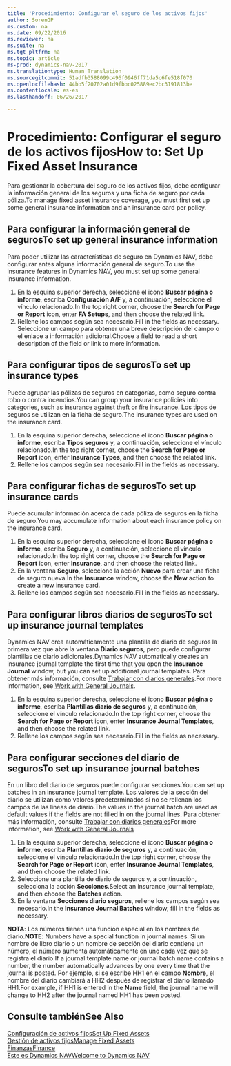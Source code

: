 ```yaml
---
title: 'Procedimiento: Configurar el seguro de los activos fijos'
author: SorenGP
ms.custom: na
ms.date: 09/22/2016
ms.reviewer: na
ms.suite: na
ms.tgt_pltfrm: na
ms.topic: article
ms-prod: dynamics-nav-2017
ms.translationtype: Human Translation
ms.sourcegitcommit: 51adfb3588099c496f0946ff71da5c6fe518f070
ms.openlocfilehash: 44bb5f20702a01d9fbbc025889ec2bc3191813be
ms.contentlocale: es-es
ms.lasthandoff: 06/26/2017

---
```


# <a name="how-to-set-up-fixed-asset-insurance"></a><span data-ttu-id="51f46-102">Procedimiento: Configurar el seguro de los activos fijos</span><span class="sxs-lookup"><span data-stu-id="51f46-102">How to: Set Up Fixed Asset Insurance</span></span>
<span data-ttu-id="51f46-103">Para gestionar la cobertura del seguro de los activos fijos, debe configurar la información general de los seguros y una ficha de seguro por cada póliza.</span><span class="sxs-lookup"><span data-stu-id="51f46-103">To manage fixed asset insurance coverage, you must first set up some general insurance information and an insurance card per policy.</span></span>

## <a name="to-set-up-general-insurance-information"></a><span data-ttu-id="51f46-104">Para configurar la información general de seguros</span><span class="sxs-lookup"><span data-stu-id="51f46-104">To set up general insurance information</span></span>  
<span data-ttu-id="51f46-105">Para poder utilizar las características de seguro en Dynamics NAV, debe configurar antes alguna información general de seguro.</span><span class="sxs-lookup"><span data-stu-id="51f46-105">To use the insurance features in Dynamics NAV, you must set up some general insurance information.</span></span>  
1. <span data-ttu-id="51f46-106">En la esquina superior derecha, seleccione el icono **Buscar página o informe**, escriba **Configuración A/F** y, a continuación, seleccione el vínculo relacionado.</span><span class="sxs-lookup"><span data-stu-id="51f46-106">In the top right corner, choose the **Search for Page or Report** icon, enter **FA Setups**, and then choose the related link.</span></span>  
2. <span data-ttu-id="51f46-107">Rellene los campos según sea necesario.</span><span class="sxs-lookup"><span data-stu-id="51f46-107">Fill in the fields as necessary.</span></span> <span data-ttu-id="51f46-108">Seleccione un campo para obtener una breve descripción del campo o el enlace a información adicional.</span><span class="sxs-lookup"><span data-stu-id="51f46-108">Choose a field to read a short description of the field or link to more information.</span></span>  

## <a name="to-set-up-insurance-types"></a><span data-ttu-id="51f46-109">Para configurar tipos de seguros</span><span class="sxs-lookup"><span data-stu-id="51f46-109">To set up insurance types</span></span>  
<span data-ttu-id="51f46-110">Puede agrupar las pólizas de seguros en categorías, como seguro contra robo o contra incendios.</span><span class="sxs-lookup"><span data-stu-id="51f46-110">You can group your insurance policies into categories, such as insurance against theft or fire insurance.</span></span> <span data-ttu-id="51f46-111">Los tipos de seguros se utilizan en la ficha de seguro.</span><span class="sxs-lookup"><span data-stu-id="51f46-111">The insurance types are used on the insurance card.</span></span>
1. <span data-ttu-id="51f46-112">En la esquina superior derecha, seleccione el icono **Buscar página o informe**, escriba **Tipos seguros** y, a continuación, seleccione el vínculo relacionado.</span><span class="sxs-lookup"><span data-stu-id="51f46-112">In the top right corner, choose the **Search for Page or Report** icon, enter **Insurance Types**, and then choose the related link.</span></span>  
2. <span data-ttu-id="51f46-113">Rellene los campos según sea necesario.</span><span class="sxs-lookup"><span data-stu-id="51f46-113">Fill in the fields as necessary.</span></span>

## <a name="to-set-up-insurance-cards"></a><span data-ttu-id="51f46-114">Para configurar fichas de seguros</span><span class="sxs-lookup"><span data-stu-id="51f46-114">To set up insurance cards</span></span>  
<span data-ttu-id="51f46-115">Puede acumular información acerca de cada póliza de seguros en la ficha de seguro.</span><span class="sxs-lookup"><span data-stu-id="51f46-115">You may accumulate information about each insurance policy on the insurance card.</span></span>  
1. <span data-ttu-id="51f46-116">En la esquina superior derecha, seleccione el icono **Buscar página o informe**, escriba **Seguro** y, a continuación, seleccione el vínculo relacionado.</span><span class="sxs-lookup"><span data-stu-id="51f46-116">In the top right corner, choose the **Search for Page or Report** icon, enter **Insurance**, and then choose the related link.</span></span>  
2. <span data-ttu-id="51f46-117">En la ventana **Seguro**, seleccione la acción **Nuevo** para crear una ficha de seguro nueva.</span><span class="sxs-lookup"><span data-stu-id="51f46-117">In the **Insurance** window, choose the **New** action to create a  new insurance card.</span></span>  
3. <span data-ttu-id="51f46-118">Rellene los campos según sea necesario.</span><span class="sxs-lookup"><span data-stu-id="51f46-118">Fill in the fields as necessary.</span></span>

## <a name="to-set-up-insurance-journal-templates"></a><span data-ttu-id="51f46-119">Para configurar libros diarios de seguros</span><span class="sxs-lookup"><span data-stu-id="51f46-119">To set up insurance journal templates</span></span>  
<span data-ttu-id="51f46-120">Dynamics NAV crea automáticamente una plantilla de diario de seguros la primera vez que abre la ventana **Diario seguros**, pero puede configurar plantillas de diario adicionales.</span><span class="sxs-lookup"><span data-stu-id="51f46-120">Dynamics NAV automatically creates an insurance journal template the first time that you open the **Insurance Journal** window, but you can set up additional journal templates.</span></span> <span data-ttu-id="51f46-121">Para obtener más información, consulte [Trabajar con diarios generales](ui-work-general-journals.md).</span><span class="sxs-lookup"><span data-stu-id="51f46-121">For more information, see [Work with General Journals](ui-work-general-journals.md).</span></span>  
1. <span data-ttu-id="51f46-122">En la esquina superior derecha, seleccione el icono **Buscar página o informe**, escriba **Plantillas diario de seguros** y, a continuación, seleccione el vínculo relacionado.</span><span class="sxs-lookup"><span data-stu-id="51f46-122">In the top right corner, choose the **Search for Page or Report** icon, enter **Insurance Journal Templates**, and then choose the related link.</span></span>  
2. <span data-ttu-id="51f46-123">Rellene los campos según sea necesario.</span><span class="sxs-lookup"><span data-stu-id="51f46-123">Fill in the fields as necessary.</span></span>

## <a name="to-set-up-insurance-journal-batches"></a><span data-ttu-id="51f46-124">Para configurar secciones del diario de seguros</span><span class="sxs-lookup"><span data-stu-id="51f46-124">To set up insurance journal batches</span></span>  
<span data-ttu-id="51f46-125">En un libro del diario de seguros puede configurar secciones.</span><span class="sxs-lookup"><span data-stu-id="51f46-125">You can set up batches in an insurance journal template.</span></span> <span data-ttu-id="51f46-126">Los valores de la sección del diario se utilizan como valores predeterminados si no se rellenan los campos de las líneas de diario.</span><span class="sxs-lookup"><span data-stu-id="51f46-126">The values in the journal batch are used as default values if the fields are not filled in on the journal lines.</span></span> <span data-ttu-id="51f46-127">Para obtener más información, consulte [Trabajar con diarios generales](ui-work-general-journals.md)</span><span class="sxs-lookup"><span data-stu-id="51f46-127">For more information, see [Work with General Journals](ui-work-general-journals.md)</span></span>  
1. <span data-ttu-id="51f46-128">En la esquina superior derecha, seleccione el icono **Buscar página o informe**, escriba **Plantillas diario de seguros** y, a continuación, seleccione el vínculo relacionado.</span><span class="sxs-lookup"><span data-stu-id="51f46-128">In the top right corner, choose the **Search for Page or Report** icon, enter **Insurance Journal Templates**, and then choose the related link.</span></span>  
2. <span data-ttu-id="51f46-129">Seleccione una plantilla de diario de seguros y, a continuación, selecciona la acción **Secciones**.</span><span class="sxs-lookup"><span data-stu-id="51f46-129">Select an insurance journal template, and then choose the **Batches** action.</span></span>
3. <span data-ttu-id="51f46-130">En la ventana **Secciones diario seguros**, rellene los campos según sea necesario.</span><span class="sxs-lookup"><span data-stu-id="51f46-130">In the **Insurance Journal Batches** window, fill in the fields as necessary.</span></span>

<span data-ttu-id="51f46-131">**NOTA**: Los números tienen una función especial en los nombres de diario.</span><span class="sxs-lookup"><span data-stu-id="51f46-131">**NOTE**: Numbers have a special function in journal names.</span></span> <span data-ttu-id="51f46-132">Si un nombre de libro diario o un nombre de sección del diario contiene un número, el número aumenta automáticamente en uno cada vez que se registra el diario.</span><span class="sxs-lookup"><span data-stu-id="51f46-132">If a journal template name or journal batch name contains a number, the number automatically advances by one every time that the journal is posted.</span></span> <span data-ttu-id="51f46-133">Por ejemplo, si se escribe HH1 en el campo **Nombre**, el nombre del diario cambiará a HH2 después de registrar el diario llamado HH1.</span><span class="sxs-lookup"><span data-stu-id="51f46-133">For example, if HH1 is entered in the **Name** field, the journal name will change to HH2 after the journal named HH1 has been posted.</span></span>

## <a name="see-also"></a><span data-ttu-id="51f46-134">Consulte también</span><span class="sxs-lookup"><span data-stu-id="51f46-134">See Also</span></span>
[<span data-ttu-id="51f46-135">Configuración de activos fijos</span><span class="sxs-lookup"><span data-stu-id="51f46-135">Set Up Fixed Assets</span></span>](fa-setup.md)  
[<span data-ttu-id="51f46-136">Gestión de activos fijos</span><span class="sxs-lookup"><span data-stu-id="51f46-136">Manage Fixed Assets</span></span>](fa-manage.md)  
[<span data-ttu-id="51f46-137">Finanzas</span><span class="sxs-lookup"><span data-stu-id="51f46-137">Finance</span></span>](finance-setup.md)  
[<span data-ttu-id="51f46-138">Este es Dynamics NAV</span><span class="sxs-lookup"><span data-stu-id="51f46-138">Welcome to Dynamics NAV</span></span>](across-get-started.md)

